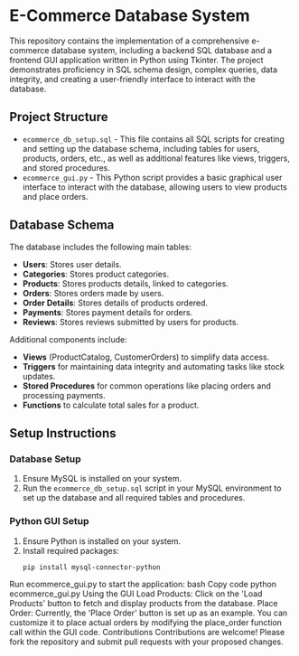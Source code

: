 # E-Commerce Database System

This repository contains the implementation of a comprehensive e-commerce database system, including a backend SQL database and a frontend GUI application written in Python using Tkinter. The project demonstrates proficiency in SQL schema design, complex queries, data integrity, and creating a user-friendly interface to interact with the database.

## Project Structure

- `ecommerce_db_setup.sql` - This file contains all SQL scripts for creating and setting up the database schema, including tables for users, products, orders, etc., as well as additional features like views, triggers, and stored procedures.
- `ecommerce_gui.py` - This Python script provides a basic graphical user interface to interact with the database, allowing users to view products and place orders.

## Database Schema

The database includes the following main tables:
- **Users**: Stores user details.
- **Categories**: Stores product categories.
- **Products**: Stores products details, linked to categories.
- **Orders**: Stores orders made by users.
- **Order Details**: Stores details of products ordered.
- **Payments**: Stores payment details for orders.
- **Reviews**: Stores reviews submitted by users for products.

Additional components include:
- **Views** (ProductCatalog, CustomerOrders) to simplify data access.
- **Triggers** for maintaining data integrity and automating tasks like stock updates.
- **Stored Procedures** for common operations like placing orders and processing payments.
- **Functions** to calculate total sales for a product.

## Setup Instructions

### Database Setup

1. Ensure MySQL is installed on your system.
2. Run the `ecommerce_db_setup.sql` script in your MySQL environment to set up the database and all required tables and procedures.

### Python GUI Setup

1. Ensure Python is installed on your system.
2. Install required packages:
   ```bash
   pip install mysql-connector-python
Run ecommerce_gui.py to start the application:
bash
Copy code
python ecommerce_gui.py
Using the GUI
Load Products: Click on the 'Load Products' button to fetch and display products from the database.
Place Order: Currently, the 'Place Order' button is set up as an example. You can customize it to place actual orders by modifying the place_order function call within the GUI code.
Contributions
Contributions are welcome! Please fork the repository and submit pull requests with your proposed changes.

